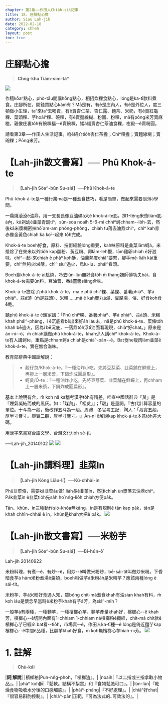 ```yaml
---
chapter: 第2章——作田人Chia̍h-si̍t記事
title: 18. 庄腳點心擔
author: Siau Lah-jih
date: 2022-02-18
category: chheh
layout: post
toc: true
---
```

# 庄腳點心擔
> **Chng-kha Tiám-sim-tàⁿ**

![](../too5/13/12-6-1.觳仔炱.jpg)

作穡kōaⁿ點心，phò-tāu開講hōng點心，相招炊粿食點心，lóng是ka-tī款料煮食。庄腳所在，開錢買點心kám有？Mā是有，有ê是庄內人，有ê是外位人，度三頓做小生理，taⁿ來taⁿ去喝賣，有ê賣杏仁茶、杏仁露、麵茶、米奶，有ê賣紅龜粿、菜頭粿、芋hoâiⁿ粿、碗粿，有ê賣麵線糊、粉圓、粉粿，mā有pōng米芳賣麻糍，親像庄裏to̍h有碗粿福--ê賣碗粿，矮á福賣杏仁茶油食粿，樹殿--ê賣粉圓。

  請看第3章──作田人生活記事。咱ē紹介tio̍h杏仁茶擔；Chìⁿ粿擔；賣麵線糊；賣碗粿；Pōng米芳。

# 【Lah-jih散文書寫】── Phû Khok-á-te
>**【Lah-jih Sòaⁿ-bûn Su-siá】──Phû Khok-á-te**

Phû-khok-á-te是一種行業mā是一種煮食技巧，看是簡單，做起來需要淡薄á學問。

一鼎燒滾滾ê油鼎，用一支長長像豆油碟á大ê khok-á-te匙，抹1-têng米漿tiàm匙á內，kā剁幼ê韭菜青舖tīⁿ，sūn-sòa noaih 5-6-mī chhiⁿ蚵chham--lo̍h-去，然後kā米漿糊密抹hō͘ am-am phòng-phòng，chiah tu落去油鼎chìⁿ，chìⁿ kah赤赤像金黃色chiah ka ko͘--起來 to̍h完成。

Khok-á-te boeh好食，原料、技術經驗lóng重要，kah味原料是韭菜lām蚵á，米漿除了在來米以外tio̍h kap麵粉、黃豆粉、卵lām-leh攪，lām雞卵chiah ē好滋味，chìⁿ--起-來chiah ē phàⁿ koh酥，油鼎熱度chiâⁿ要緊，腳手mé-lia̍h kài重要，chìⁿ無夠火bē酥，chìⁿ siuⁿ過火，烏lu-lu，pháiⁿ看頭。

Boeh食khok-á-te ài趁燒，冷去lùn-lùn無好食to̍h m̄ thang嫌師傅功夫bái，食khok-á-te需要ùn料，豆油膏、番á薑醬siāng合味。

Khok-á-te擔除了phû khok-á-te，mā ē phû chìⁿ粿、菜條、番薯phiáⁿ、芋á phiáⁿ、蒜á頭（m̄是蒜頭）、米糕……mā ē kah賣丸á湯、豆腐湯，俗、好食koh食ē飽。

聽phû khok-á-te ê頭家講：「Phû chìⁿ粿、番薯phiáⁿ、芋á phiáⁿ、蒜á頭、米糕khah pháiⁿ-pháng，i ê沉底看bē出來好a̍h iáu未，nā是phû khok-á-te、菜條to̍h khah bē過火，因為i bē沉底，一落鼎to̍h浮tī油面看現現，chiâⁿ好chat。」原來是án-ni--ò͘，m̄ chiah講做phû khok-á-te，khah少人講chìⁿ khok-á-te。Khok-á-te有人講蚵te，重點是chham蚵á chiah是chiàⁿ-pān--ê。Bat食he瘦肉lām韭菜ê khok-á-te，實在無合滋味。

教育部辭典中國話解說：
> - 觳仔炱/Khok-á-te。『一種油炸小吃，先將豆芽菜、韭菜舖在鮮蠔上，再摻上一層米漿，下鍋炸成圓扁形』。
> - 蚵炱/Ô-te：『一種油炸小吃，先將豆芽菜、韭菜舖在鮮蠔上，再chham上一層米漿，下鍋炸成圓扁形』。
 
 基本上說明有合，m̄ koh nā ka稽考漢字to̍h有精差，咱查中國話辭典「炱」是『煙氣凝結而成的黑灰。如：「煤炱」、「松炱」』；「觳」是量詞。『古代計算容量的單位。十斗為一觳，後改作五斗為一觳。周禮．冬官考工記．陶人：「鬲實五觳，厚半寸脣寸。庾實二觳，厚半寸脣寸。」』Án-ni ê解說kap khok-á-te本意to̍h差大碼。

用漢字來書寫台語文學、台灣文化tio̍h sè-jī。

──Lah-jih_20140102
![](../too5/12/12-6-1.觳仔炱.jpg)
![](../too5/12/12-6-2.觳仔炱.jpg)

# 【Lah-jih講料理】韭菜In
>**【Lah-jih Kóng Liāu-lí】──Kú-chhài-in**

Phû韭菜條，需要kā韭菜áu做1 lia̍h長ê韭菜in，然後chiah ùn漿落去油鼎chìⁿ。Pa̍k韭菜in ê韭菜tio̍h先sa̍h ho͘ nńg-lio̍h chiah方便pa̍k。

Tān、khún、in三種動作sió-khóa無kāng，in是有規則ê tān kap pa̍k，tān是khah chhìn-chhái ê in，khún是khah大把ê pa̍k。
![](../too5/12/12-6-3.韭菜絪.jpg)

# 【Lah-jih散文書寫】──米粉芋
>**【Lah-jih Sòaⁿ-bûn Su-siá】──Bí-hún-ō͘**

Lah-jih 20140922

米粉料理，有煮--ê、有炒--ê，用炒--ê叫做米粉炒，bē-sái-tit叫做炒米粉。下昏暗食芋á hām米粉煮湯ê羹頓，boeh叫做芋á米粉a̍h是米粉芋？應該兩種lóng ē sái-tit。

米粉芋、芋á米粉好食通人知，雖bóng chit-má煮食khah有油sian khah有料，m̄ koh iáu是懷念早當時ê米粉芋khah有芋á芳，為siáⁿ-mi̍h？

一般芋á有兩種，一種麵芋，一種檳榔心芋，麵芋產量khah好，檳榔心--ê khah芳，檳榔心--ê切開內面有1-chhiam 1-chhiam ná檳榔粕ê纖維，chit-má chit款ê檳榔心芋已經m̄ bat看--tio̍h，市場賣--ê，作田人ka-tī種--ê lóng是倚近麵芋kap檳榔心--ê中間ê品種，比麵芋khah好食，m̄ koh無檳榔心芋hiah-nī芳。
![](../too5/12/12-2-3.米粉芋.jpg)


# 1. 註解
> **Chù-kái**

|**詞**|**解說**|
|檳榔粕|Pun-nn̂g-phoh，『檳榔渣』。|
|noaih|『以二指或三指拿取小物品』。|
|phàⁿ koh酥|『鬆軟。結構不紮實』和『食物鬆脆可口』。|
|lùn-lùn|『乾燥食物吸收水分後的口感觸感』。|
|pháiⁿ-pháng|『不好處理』。|
|chiâⁿ好chat|『很容易斟酌控制』。|
|chiàⁿ-pān|正範，『可為法式的､可效法的』。|

